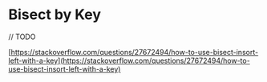 # Bisect by Key

// TODO

[https://stackoverflow.com/questions/27672494/how-to-use-bisect-insort-left-with-a-key](https://stackoverflow.com/questions/27672494/how-to-use-bisect-insort-left-with-a-key)

